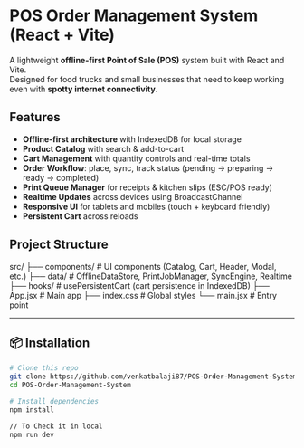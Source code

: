 # POS Order Management System (React + Vite)

A lightweight **offline-first Point of Sale (POS)** system built with React and Vite.  
Designed for food trucks and small businesses that need to keep working even with **spotty internet connectivity**.  

##  Features
- **Offline-first architecture** with IndexedDB for local storage  
- **Product Catalog** with search & add-to-cart  
- **Cart Management** with quantity controls and real-time totals  
- **Order Workflow**: place, sync, track status (pending → preparing → ready → completed)  
- **Print Queue Manager** for receipts & kitchen slips (ESC/POS ready)  
- **Realtime Updates** across devices using BroadcastChannel  
- **Responsive UI** for tablets and mobiles (touch + keyboard friendly)  
- **Persistent Cart** across reloads  



##   Project Structure
src/
 ├── components/       # UI components (Catalog, Cart, Header, Modal, etc.)
 ├── data/             # OfflineDataStore, PrintJobManager, SyncEngine, Realtime
 ├── hooks/            # usePersistentCart (cart persistence in IndexedDB)
 ├── App.jsx           # Main app
 ├── index.css         # Global styles
 └── main.jsx          # Entry point

---

## 📦 Installation

```bash
# Clone this repo
git clone https://github.com/venkatbalaji87/POS-Order-Management-System.git
cd POS-Order-Management-System

# Install dependencies
npm install

// To Check it in local
npm run dev